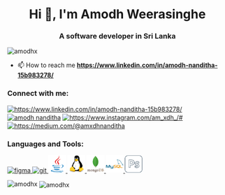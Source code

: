 <h1 align="center">Hi 👋, I'm Amodh Weerasinghe</h1>
<h3 align="center">A software developer in Sri Lanka</h3>

<p align="left"> <img src="https://komarev.com/ghpvc/?username=amodhx&label=Profile%20views&color=0e75b6&style=flat" alt="amodhx" /> </p>

- 📫 How to reach me **https://www.linkedin.com/in/amodh-nanditha-15b983278/**

<h3 align="left">Connect with me:</h3>
<p align="left">
<a href="https://linkedin.com/in/https://www.linkedin.com/in/amodh-nanditha-15b983278/" target="blank"><img align="center" src="https://raw.githubusercontent.com/rahuldkjain/github-profile-readme-generator/master/src/images/icons/Social/linked-in-alt.svg" alt="https://www.linkedin.com/in/amodh-nanditha-15b983278/" height="30" width="40" /></a>
<a href="https://fb.com/amodh nanditha" target="blank"><img align="center" src="https://raw.githubusercontent.com/rahuldkjain/github-profile-readme-generator/master/src/images/icons/Social/facebook.svg" alt="amodh nanditha" height="30" width="40" /></a>
<a href="https://instagram.com/https://www.instagram.com/am_xdh_/#" target="blank"><img align="center" src="https://raw.githubusercontent.com/rahuldkjain/github-profile-readme-generator/master/src/images/icons/Social/instagram.svg" alt="https://www.instagram.com/am_xdh_/#" height="30" width="40" /></a>
<a href="https://medium.com/https://medium.com/@amxdhnanditha" target="blank"><img align="center" src="https://raw.githubusercontent.com/rahuldkjain/github-profile-readme-generator/master/src/images/icons/Social/medium.svg" alt="https://medium.com/@amxdhnanditha" height="30" width="40" /></a>
</p>

<h3 align="left">Languages and Tools:</h3>
<p align="left"> <a href="https://www.figma.com/" target="_blank" rel="noreferrer"> <img src="https://www.vectorlogo.zone/logos/figma/figma-icon.svg" alt="figma" width="40" height="40"/> </a> <a href="https://git-scm.com/" target="_blank" rel="noreferrer"> <img src="https://www.vectorlogo.zone/logos/git-scm/git-scm-icon.svg" alt="git" width="40" height="40"/> </a> <a href="https://www.java.com" target="_blank" rel="noreferrer"> <img src="https://raw.githubusercontent.com/devicons/devicon/master/icons/java/java-original.svg" alt="java" width="40" height="40"/> </a> <a href="https://www.linux.org/" target="_blank" rel="noreferrer"> <img src="https://raw.githubusercontent.com/devicons/devicon/master/icons/linux/linux-original.svg" alt="linux" width="40" height="40"/> </a> <a href="https://www.mongodb.com/" target="_blank" rel="noreferrer"> <img src="https://raw.githubusercontent.com/devicons/devicon/master/icons/mongodb/mongodb-original-wordmark.svg" alt="mongodb" width="40" height="40"/> </a> <a href="https://www.mysql.com/" target="_blank" rel="noreferrer"> <img src="https://raw.githubusercontent.com/devicons/devicon/master/icons/mysql/mysql-original-wordmark.svg" alt="mysql" width="40" height="40"/> </a> <a href="https://www.photoshop.com/en" target="_blank" rel="noreferrer"> <img src="https://raw.githubusercontent.com/devicons/devicon/master/icons/photoshop/photoshop-line.svg" alt="photoshop" width="40" height="40"/> </a> </p>

<p><img align="left" src="https://github-readme-stats.vercel.app/api/top-langs?username=amodhx&show_icons=true&locale=en&layout=compact" alt="amodhx" /></p>

<p>&nbsp;<img align="center" src="https://github-readme-stats.vercel.app/api?username=amodhx&show_icons=true&locale=en" alt="amodhx" /></p>
